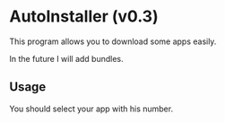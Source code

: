 # AutoInstaller (v0.3)

This program allows you to download some apps easily.

In the future I will add bundles.

## Usage
You should select your app with his number.

